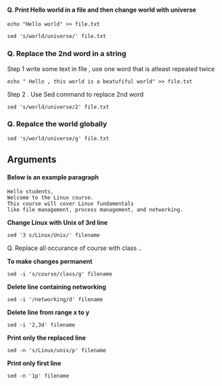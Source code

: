 
#### Q. Print Hello world in a file and then change world with universe 
```
echo "Hello world" >> file.txt
```
```
sed 's/world/universe/' file.txt
```

### Q. Replace the 2nd word in a string


Step 1 write some text in file , use one word that is atleast repeated twice 
```
echo " Hello , this world is a beatufiful world" >> file.txt
```

Step 2 . Use Sed command to replace 2nd word
```
sed 's/world/universe/2' file.txt
```

### Q. Repalce the world globally

```
sed 's/world/universe/g' file.txt
```

## Arguments 

#### Below is an example paragraph

```
Hello students,
Welcome to the Linux course.
This course will cover Linux fundamentals
like file management, process management, and networking.
```

**Change Linux with Unix of 3rd line** 

```
sed '3 s/Linux/Unix/' filename
```

Q. Replace all occurance of course with class .. 

**To make changes permanent**

```
sed -i 's/course/class/g' filename
```

**Delete line containing networking**

```
sed -i '/networking/d' filename
```

**Delete line from range x to y**

```
sed -i '2,3d' filename
```

**Print only the replaced line**

```
sed -n 's/Linux/unix/p' filename
```

**Print only first line**

```
sed -n '1p' filename
```

